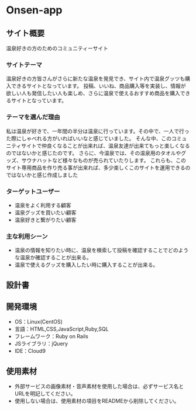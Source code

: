 # Onsen-app

## サイト概要

温泉好きの方のためのコミュニティーサイト

### サイトテーマ

温泉好きの方皆さんがさらに新たな温泉を発見でき、サイト内で温泉グッツも購入できるサイトとなっています。
投稿、いいね、商品購入等を実装し、情報が欲しい人も発信したい人も楽しめ、さらに温泉で使えるおすすめ商品を購入できるサイトとなっています。

### テーマを選んだ理由

私は温泉が好きで、一年間の半分は温泉に行っています。その中で、一人で行った際にしゃべれる方がいればいいなと感じていました。
そんな中、このコミュニティサイトで仲良くなることが出来れば、温泉友達が出来てもっと楽しくなるのではないかと感じたのです。
さらに、今温泉では、その温泉用のタオルやグッズ、サウナハットなど様々なものが売られていたりします。
これらも、このサイト専用商品を作り売る事が出来れば、多少楽しくこのサイトを運用できるのではないかと感じ作成しました

### ターゲットユーザー
* 温泉をよく利用する顧客
* 温泉グッズを買いたい顧客
* 温泉好きと繋がりたい顧客

### 主な利用シーン

* 温泉の情報を知りたい時に、温泉を検索して投稿を確認することでどのような温泉か確認することが出来る。
* 温泉で使えるグッズを購入したい時に購入することが出来る。


## 設計書

## 開発環境
- OS：Linux(CentOS)
- 言語：HTML,CSS,JavaScript,Ruby,SQL
- フレームワーク：Ruby on Rails
- JSライブラリ：jQuery
- IDE：Cloud9

## 使用素材
- 外部サービスの画像素材・音声素材を使用した場合は、必ずサービス名とURLを明記してください。
- 使用しない場合は、使用素材の項目をREADMEから削除してください。
